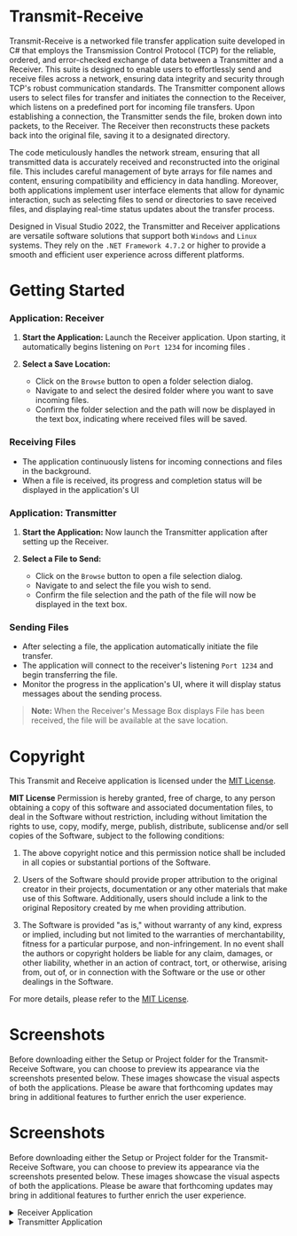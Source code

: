 # Transmit-Receive

Transmit-Receive is a networked file transfer application suite developed in C# that employs the Transmission Control Protocol (TCP) for the reliable, ordered, and error-checked exchange of data between a Transmitter and a Receiver. This suite is designed to enable users to effortlessly send and receive files across a network, ensuring data integrity and security through TCP's robust communication standards. The Transmitter component allows users to select files for transfer and initiates the connection to the Receiver, which listens on a predefined port for incoming file transfers. Upon establishing a connection, the Transmitter sends the file, broken down into packets, to the Receiver. The Receiver then reconstructs these packets back into the original file, saving it to a designated directory.

The code meticulously handles the network stream, ensuring that all transmitted data is accurately received and reconstructed into the original file. This includes careful management of byte arrays for file names and content, ensuring compatibility and efficiency in data handling. Moreover, both applications implement user interface elements that allow for dynamic interaction, such as selecting files to send or directories to save received files, and displaying real-time status updates about the transfer process.

Designed in Visual Studio 2022, the Transmitter and Receiver applications are versatile software solutions that support both `Windows` and `Linux` systems. They rely on the `.NET Framework 4.7.2` or higher to provide a smooth and efficient user experience across different platforms.

# Getting Started

### Application: Receiver

1. **Start the Application:** Launch the Receiver application. Upon starting, it automatically begins listening on `Port 1234` for incoming files .

2. **Select a Save Location:**
   - Click on the `Browse` button to open a folder selection dialog.
   - Navigate to and select the desired folder where you want to save incoming files.
   - Confirm the folder selection and the path will now be displayed in the text box, indicating where received files will be saved.

### Receiving Files
- The application continuously listens for incoming connections and files in the background.
- When a file is received, its progress and completion status will be displayed in the application's UI

### Application: Transmitter

1. **Start the Application:** Now launch the Transmitter application after setting up the Receiver.

2. **Select a File to Send:**
   - Click on the `Browse` button to open a file selection dialog.
   - Navigate to and select the file you wish to send.
   - Confirm the file selection and the path of the file will now be displayed in the text box.

### Sending Files
   - After selecting a file, the application automatically initiate the file transfer.
   - The application will connect to the receiver's listening `Port 1234` and begin transferring the file.
   - Monitor the progress in the application's UI, where it will display status messages about the sending process.

> **Note:** When the Receiver's Message Box displays File has been received, the file will be available at the save location.

# Copyright

This Transmit and Receive application is licensed under the [MIT License](LICENSE).

**MIT License**
Permission is hereby granted, free of charge, to any person obtaining a copy of this software and associated documentation files, to deal in the Software without restriction, including without limitation the rights to use, copy, modify, merge, publish, distribute, sublicense and/or sell copies of the Software, subject to the following conditions:

1. The above copyright notice and this permission notice shall be included in all copies or substantial portions of the Software.

2. Users of the Software should provide proper attribution to the original creator in their projects, documentation or any other materials that make use of this Software. Additionally, users should include a link to the original Repository created by me when providing attribution.

3. The Software is provided "as is," without warranty of any kind, express or implied, including but not limited to the warranties of merchantability, fitness for a particular purpose, and non-infringement. In no event shall the authors or copyright holders be liable for any claim, damages, or other liability, whether in an action of contract, tort, or otherwise, arising from, out of, or in connection with the Software or the use or other dealings in the Software.

For more details, please refer to the [MIT License](LICENSE).

# Screenshots
Before downloading either the Setup or Project folder for the Transmit-Receive Software, you can choose to preview its appearance via the screenshots presented below. These images showcase the visual aspects of both the applications. Please be aware that forthcoming updates may bring in additional features to further enrich the user experience.

# Screenshots
Before downloading either the Setup or Project folder for the Transmit-Receive Software, you can choose to preview its appearance via the screenshots presented below. These images showcase the visual aspects of both the applications. Please be aware that forthcoming updates may bring in additional features to further enrich the user experience.

<details>
  <summary>Receiver Application</summary>
</br>
  <img src="https://github.com/BerndHagen/Transmit-Receive/raw/main/img/v1.0.0-receiver.png" width="388px">
</details>

<details>
  <summary>Transmitter Application</summary>
</br>
  <img src="https://github.com/BerndHagen/Transmit-Receive/raw/main/img/v1.0.0-transmitter.png" width="388px">
</details>
